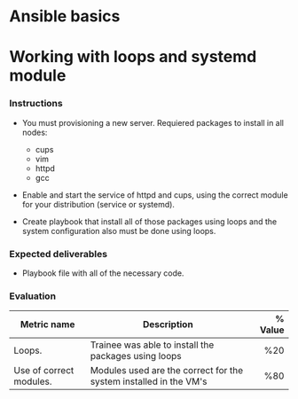 # Ansible basics
# Working with loops and systemd module 

### Instructions
- You must provisioning a new server. Requiered packages to install in
all nodes:
  - cups
  - vim
  - httpd
  - gcc

- Enable and start the service of httpd and cups, using the correct module for your distribution (service or systemd).

- Create playbook that install all of those packages using loops and
the system configuration also must be done using loops.

### Expected deliverables
- Playbook file with all of the necessary code.

### Evaluation

| Metric name | Description | % Value |
| ----------- |-------------| -------:|
| Loops.   | Trainee was able to install the packages using loops | %20 |
| Use of correct modules.   | Modules used are the correct for the system installed in the VM's | %80 |